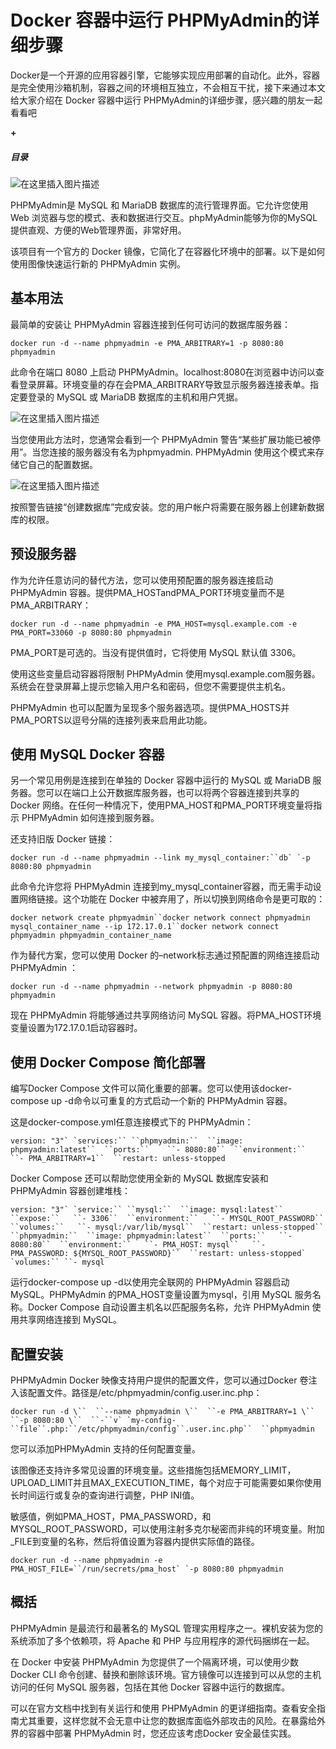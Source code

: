 # Docker 容器中运行 PHPMyAdmin的详细步骤



Docker是一个开源的应用容器引擎，它能够实现应用部署的自动化。此外，容器是完全使用沙箱机制，容器之间的环境相互独立，不会相互干扰，接下来通过本文给大家介绍在 Docker 容器中运行 PHPMyAdmin的详细步骤，感兴趣的朋友一起看看吧



**+**

##### 目录

![在这里插入图片描述](https://img.jbzj.com/file_images/article/202201/2022012510210112.png)

PHPMyAdmin是 MySQL 和 MariaDB 数据库的流行管理界面。它允许您使用 Web 浏览器与您的模式、表和数据进行交互。phpMyAdmin能够为你的MySQL提供直观、方便的Web管理界面，非常好用。

该项目有一个官方的 Docker 镜像，它简化了在容器化环境中的部署。以下是如何使用图像快速运行新的 PHPMyAdmin 实例。



## 基本用法

最简单的安装让 PHPMyAdmin 容器连接到任何可访问的数据库服务器：

```
docker run -d --name phpmyadmin -e PMA_ARBITRARY=1 -p 8080:80 phpmyadmin
```

此命令在端口 8080 上启动 PHPMyAdmin。localhost:8080在浏览器中访问以查看登录屏幕。环境变量的存在会PMA_ARBITRARY导致显示服务器连接表单。指定要登录的 MySQL 或 MariaDB 数据库的主机和用户凭据。

![在这里插入图片描述](https://img.jbzj.com/file_images/article/202201/2022012510210113.png)

当您使用此方法时，您通常会看到一个 PHPMyAdmin 警告“某些扩展功能已被停用”。当您连接的服务器没有名为phpmyadmin. PHPMyAdmin 使用这个模式来存储它自己的配置数据。

![在这里插入图片描述](https://img.jbzj.com/file_images/article/202201/2022012510210114.png)

按照警告链接“创建数据库”完成安装。您的用户帐户将需要在服务器上创建新数据库的权限。



## 预设服务器

作为允许任意访问的替代方法，您可以使用预配置的服务器连接启动 PHPMyAdmin 容器。提供PMA_HOSTandPMA_PORT环境变量而不是PMA_ARBITRARY：

```
docker run -d --name phpmyadmin -e PMA_HOST=mysql.example.com -e PMA_PORT=33060 -p 8080:80 phpmyadmin
```

PMA_PORT是可选的。当没有提供值时，它将使用 MySQL 默认值 3306。

使用这些变量启动容器将限制 PHPMyAdmin 使用mysql.example.com服务器。系统会在登录屏幕上提示您输入用户名和密码，但您不需要提供主机名。

PHPMyAdmin 也可以配置为呈现多个服务器选项。提供PMA_HOSTS并PMA_PORTS以逗号分隔的连接列表来启用此功能。



## 使用 MySQL Docker 容器

另一个常见用例是连接到在单独的 Docker 容器中运行的 MySQL 或 MariaDB 服务器。您可以在端口上公开数据库服务器，也可以将两个容器连接到共享的 Docker 网络。在任何一种情况下，使用PMA_HOST和PMA_PORT环境变量将指示 PHPMyAdmin 如何连接到服务器。

还支持旧版 Docker 链接：

```
docker run -d --name phpmyadmin --link my_mysql_container:``db` `-p 8080:80 phpmyadmin
```

此命令允许您将 PHPMyAdmin 连接到my_mysql_container容器，而无需手动设置网络链接。这个功能在 Docker 中被弃用了，所以切换到网络命令是更可取的：

```
docker network create phpmyadmin``docker network connect phpmyadmin mysql_container_name --ip 172.17.0.1``docker network connect phpmyadmin phpmyadmin_container_name
```

作为替代方案，您可以使用 Docker 的–network标志通过预配置的网络连接启动 PHPMyAdmin ：

```
docker run -d --name phpmyadmin --network phpmyadmin -p 8080:80 phpmyadmin
```

现在 PHPMyAdmin 将能够通过共享网络访问 MySQL 容器。将PMA_HOST环境变量设置为172.17.0.1启动容器时。



## 使用 Docker Compose 简化部署

编写Docker Compose 文件可以简化重要的部署。您可以使用该docker-compose up -d命令以可重复的方式启动一个新的 PHPMyAdmin 容器。

这是docker-compose.yml任意连接模式下的 PHPMyAdmin：

```
version: "3"` `services:`` ``phpmyadmin:``  ``image: phpmyadmin:latest``  ``ports:``    ``- 8080:80``  ``environment:``    ``- PMA_ARBITRARY=1``  ``restart: unless-stopped
```

Docker Compose 还可以帮助您使用全新的 MySQL 数据库安装和 PHPMyAdmin 容器创建堆栈：

```
version: "3"` `service:`` ``mysql:``  ``image: mysql:latest``  ``expose:``   ``- 3306``  ``environment:``   ``- MYSQL_ROOT_PASSWORD``  ``volumes:``   ``- mysql:/var/lib/mysql``  ``restart: unless-stopped`` ``phpmyadmin:``  ``image: phpmyadmin:latest``  ``ports:``   ``- 8080:80``  ``environment:``   ``- PMA_HOST: mysql``   ``- PMA_PASSWORD: ${MYSQL_ROOT_PASSWORD}``  ``restart: unless-stopped` `volumes:`` ``- mysql
```

运行docker-compose up -d以使用完全联网的 PHPMyAdmin 容器启动 MySQL。PHPMyAdmin 的PMA_HOST变量设置为mysql，引用 MySQL 服务名称。Docker Compose 自动设置主机名以匹配服务名称，允许 PHPMyAdmin 使用共享网络连接到 MySQL。



## 配置安装

PHPMyAdmin Docker 映像支持用户提供的配置文件，您可以通过Docker 卷注入该配置文件。路径是/etc/phpmyadmin/config.user.inc.php：

```
docker run -d \``  ``--name phpmyadmin \``  ``-e PMA_ARBITRARY=1 \``  ``-p 8080:80 \``  ``-``v` `my-config-``file``.php:``/etc/phpmyadmin/config``.user.inc.php``  ``phpmyadmin
```

您可以添加PHPMyAdmin 支持的任何配置变量。

该图像还支持许多常见设置的环境变量。这些措施包括MEMORY_LIMIT，UPLOAD_LIMIT并且MAX_EXECUTION_TIME，每个对应于可能需要如果你使用长时间运行或复杂的查询进行调整，PHP INI值。

敏感值，例如PMA_HOST，PMA_PASSWORD，和MYSQL_ROOT_PASSWORD，可以使用注射多克尔秘密而非纯的环境变量。附加_FILE到变量的名称，然后将值设置为容器内提供实际值的路径。

```
docker run -d --name phpmyadmin -e PMA_HOST_FILE=``/run/secrets/pma_host` `-p 8080:80 phpmyadmin
```



## 概括

PHPMyAdmin 是最流行和最著名的 MySQL 管理实用程序之一。裸机安装为您的系统添加了多个依赖项，将 Apache 和 PHP 与应用程序的源代码捆绑在一起。

在 Docker 中安装 PHPMyAdmin 为您提供了一个隔离环境，可以使用少数 Docker CLI 命令创建、替换和删除该环境。官方镜像可以连接到可以从您的主机访问的任何 MySQL 服务器，包括在其他 Docker 容器中运行的数据库。



可以在官方文档中找到有关运行和使用 PHPMyAdmin 的更详细指南。查看安全指南尤其重要，这样您就不会无意中让您的数据库面临外部攻击的风险。在暴露给外界的容器中部署 PHPMyAdmin 时，您还应该考虑Docker 安全最佳实践。